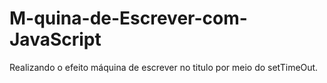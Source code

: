 # M-quina-de-Escrever-com-JavaScript
Realizando o efeito máquina de escrever no titulo por meio do setTimeOut.
